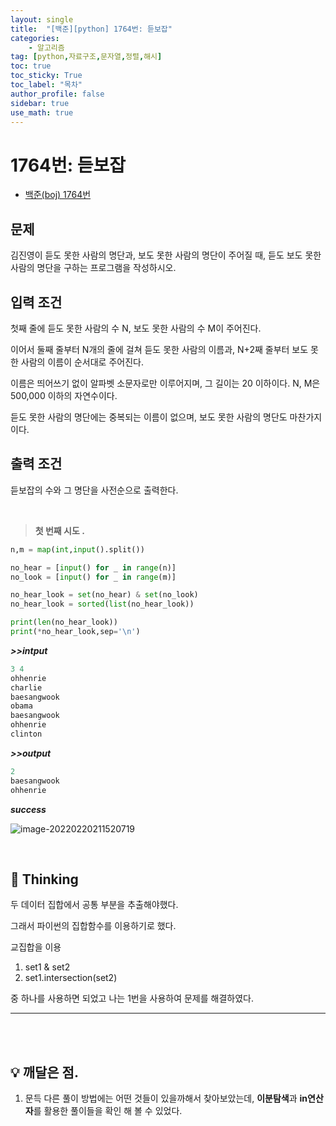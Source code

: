 ```yaml
---
layout: single
title:  "[백준][python] 1764번: 듣보잡"
categories: 
    - 알고리즘
tag: [python,자료구조,문자열,정렬,해시]
toc: true
toc_sticky: True
toc_label: "목차"
author_profile: false
sidebar: true
use_math: true
---
```


# 1764번: 듣보잡

* [백준(boj) 1764번](https://www.acmicpc.net/problem/1764)

## 문제

김진영이 듣도 못한 사람의 명단과, 보도 못한 사람의 명단이 주어질 때, 듣도 보도 못한 사람의 명단을 구하는 프로그램을 작성하시오.



## 입력 조건

첫째 줄에 듣도 못한 사람의 수 N, 보도 못한 사람의 수 M이 주어진다. 

이어서 둘째 줄부터 N개의 줄에 걸쳐 듣도 못한 사람의 이름과, N+2째 줄부터 보도 못한 사람의 이름이 순서대로 주어진다. 

이름은 띄어쓰기 없이 알파벳 소문자로만 이루어지며, 그 길이는 20 이하이다. N, M은 500,000 이하의 자연수이다.

듣도 못한 사람의 명단에는 중복되는 이름이 없으며, 보도 못한 사람의 명단도 마찬가지이다.



## 출력 조건

듣보잡의 수와 그 명단을 사전순으로 출력한다.

<br/>

> **첫 번째 시도 .**

```python
n,m = map(int,input().split())

no_hear = [input() for _ in range(n)]
no_look = [input() for _ in range(m)]

no_hear_look = set(no_hear) & set(no_look)
no_hear_look = sorted(list(no_hear_look))

print(len(no_hear_look))
print(*no_hear_look,sep='\n')
```

 ***>>intput***

```python
3 4
ohhenrie
charlie
baesangwook
obama
baesangwook
ohhenrie
clinton
```

 ***>>output***

```python
2
baesangwook
ohhenrie
```

 ***success***

![image-20220220211520719]({{geunskoo.github.io}}/images/2022-02-20-boj-1764/image-20220220211520719.png)

<br/>

## 🌝 Thinking

두 데이터 집합에서 공통 부분을 추출해야했다.

그래서 파이썬의 집합함수를 이용하기로 했다. 

교집합을 이용 

1. set1 & set2
2. set1.intersection(set2)

중 하나를 사용하면 되었고 나는 1번을 사용하여 문제를 해결하였다.

---

<br/>

<br/>

## 💡 깨달은 점.

1. 문득 다른 풀이 방법에는 어떤 것들이 있을까해서 찾아보았는데, **이분탐색**과 **in연산자**를 활용한 풀이들을 확인 해 볼 수 있었다.
